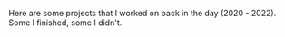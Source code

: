 Here are some projects that I worked on back in the day (2020 - 2022). Some I finished, some I didn't.

